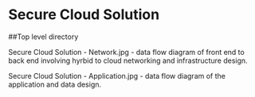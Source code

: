 # Secure Cloud Solution


##Top level directory

Secure Cloud Solution - Network.jpg - data flow diagram of front end to back end involving hyrbid to cloud networking and infrastructure design.

Secure Cloud Solution - Application.jpg - data flow diagram of the application and data design.
